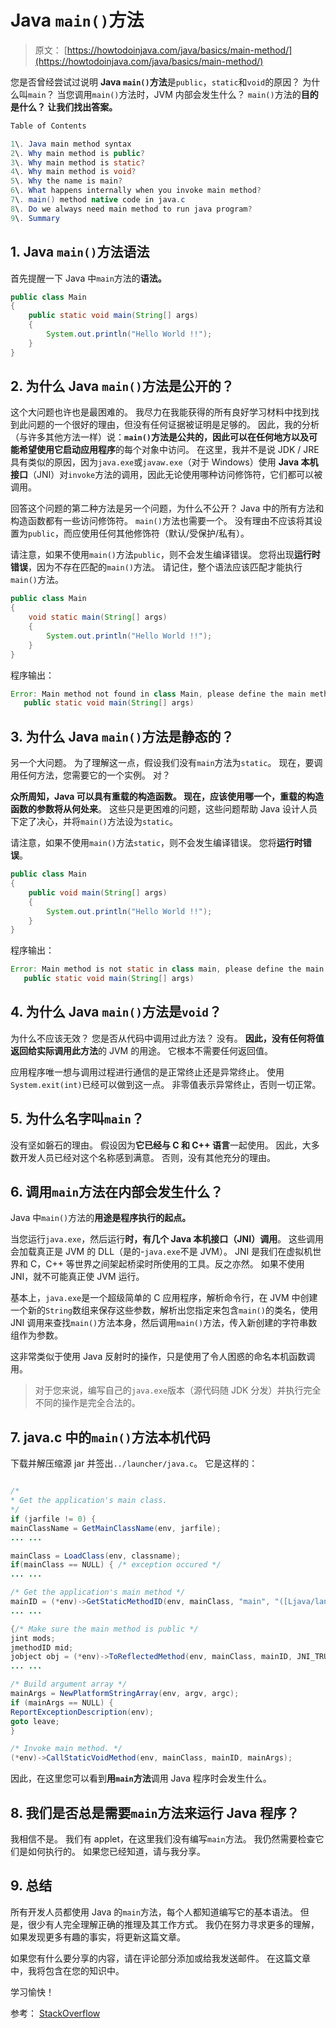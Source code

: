 # Java `main()`方法

> 原文： [https://howtodoinjava.com/java/basics/main-method/](https://howtodoinjava.com/java/basics/main-method/)

您是否曾经尝试过说明 **Java `main()`方法**是`public`，`static`和`void`的原因？ 为什么叫`main`？ 当您调用`main()`方法时，JVM 内部会发生什么？ `main()`方法的**目的是什么？ 让我们找出答案。**

```java
Table of Contents

1\. Java main method syntax
2\. Why main method is public?
3\. Why main method is static?
4\. Why main method is void?
5\. Why the name is main?
6\. What happens internally when you invoke main method?
7\. main() method native code in java.c
8\. Do we always need main method to run java program?
9\. Summary
```

## 1\. Java `main()`方法语法

首先提醒一下 Java 中`main`方法的**语法。**

```java
public class Main 
{
    public static void main(String[] args) 
    {
        System.out.println("Hello World !!");
    }
}

```

## 2\. 为什么 Java `main()`方法是公开的？

这个大问题也许也是最困难的。 我尽力在我能获得的所有良好学习材料中找到找到此问题的一个很好的理由，但没有任何证据被证明是足够的。 因此，我的分析（与许多其他方法一样）说：**`main()`方法是公共的，因此可以在任何地方以及可能希望使用它启动应用程序**的每个对象中访问。 在这里，我并不是说 JDK / JRE 具有类似的原因，因为`java.exe`或`javaw.exe`（对于 Windows）使用 **Java 本机接口**（JNI）对`invoke`方法的调用，因此无论使用哪种访问修饰符，它们都可以被调用。

回答这个问题的第二种方法是另一个问题，为什么不公开？ Java 中的所有方法和构造函数都有一些访问修饰符。 `main()`方法也需要一个。 没有理由不应该将其设置为`public`，而应使用任何其他修饰符（默认/受保护/私有）。

请注意，如果不使用`main()`方法`public`，则不会发生编译错误。 您将出现**运行时错误**，因为不存在匹配的`main()`方法。 请记住，整个语法应该匹配才能执行`main()`方法。

```java
public class Main 
{
    void static main(String[] args) 
    {
        System.out.println("Hello World !!");
    }
}

```

程序输出：

```java
Error: Main method not found in class Main, please define the main method as:
   public static void main(String[] args)

```

## 3\. 为什么 Java `main()`方法是静态的？

另一个大问题。 为了理解这一点，假设我们没有`main`方法为`static`。 现在，要调用任何方法，您需要它的一个实例。 对？

**众所周知，Java 可以具有重载的构造函数。 现在，应该使用哪一个，重载的构造函数的参数将从何处来**。 这些只是更困难的问题，这些问题帮助 Java 设计人员下定了决心，并将`main()`方法设为`static`。

请注意，如果不使用`main()`方法`static`，则不会发生编译错误。 您将**运行时错误**。

```java
public class Main 
{
    public void main(String[] args) 
    {
        System.out.println("Hello World !!");
    }
}

```

程序输出：

```java
Error: Main method is not static in class main, please define the main method as:
   public static void main(String[] args)

```

## 4\. 为什么 Java `main()`方法是`void`？

为什么不应该无效？ 您是否从代码中调用过此方法？ 没有。 **因此，没有任何将值返回给实际调用此方法**的 JVM 的用途。 它根本不需要任何返回值。

应用程序唯一想与调用过程进行通信的是正常终止还是异常终止。 使用`System.exit(int)`已经可以做到这一点。 非零值表示异常终止，否则一切正常。

## 5\. 为什么名字叫`main`？

没有坚如磐石的理由。 假设因为**它已经与 C 和 C++ 语言**一起使用。 因此，大多数开发人员已经对这个名称感到满意。 否则，没有其他充分的理由。

## 6\. 调用`main`方法在内部会发生什么？

Java 中`main()`方法的**用途是程序执行的起点。**

当您运行`java.exe`，然后运行**时，有几个 Java 本机接口（JNI）调用**。 这些调用会加载真正是 JVM 的 DLL（是的-`java.exe`不是 JVM）。 JNI 是我们在虚拟机世界和 C，C++ 等世界之间架起桥梁时所使用的工具。反之亦然。 如果不使用 JNI，就不可能真正使 JVM 运行。

基本上，`java.exe`是一个超级简单的 C 应用程序，解析命令行，在 JVM 中创建一个新的`String`数组来保存这些参数，解析出您指定来包含`main()`的类名，使用 JNI 调用来查找`main()`方法本身，然后调用`main()`方法，传入新创建的字符串数组作为参数。

这非常类似于使用 Java 反射时的操作，只是使用了令人困惑的命名本机函数调用。

> 对于您来说，编写自己的`java.exe`版本（源代码随 JDK 分发）并执行完全不同的操作是完全合法的。

## 7\. java.c 中的`main()`方法本机代码

下载并解压缩源 jar 并签出`../launcher/java.c`。 它是这样的：

```java

/*
* Get the application's main class.
*/
if (jarfile != 0) {
mainClassName = GetMainClassName(env, jarfile);
... ...

mainClass = LoadClass(env, classname);
if(mainClass == NULL) { /* exception occured */
... ...

/* Get the application's main method */
mainID = (*env)->GetStaticMethodID(env, mainClass, "main", "([Ljava/lang/String;)V");
... ...

{/* Make sure the main method is public */
jint mods;
jmethodID mid;
jobject obj = (*env)->ToReflectedMethod(env, mainClass, mainID, JNI_TRUE);
... ...

/* Build argument array */
mainArgs = NewPlatformStringArray(env, argv, argc);
if (mainArgs == NULL) {
ReportExceptionDescription(env);
goto leave;
}

/* Invoke main method. */
(*env)->CallStaticVoidMethod(env, mainClass, mainID, mainArgs);

```

因此，在这里您可以看到**用`main`方法**调用 Java 程序时会发生什么。

## 8\. 我们是否总是需要`main`方法来运行 Java 程序？

我相信不是。 我们有 applet，在这里我们没有编写`main`方法。 我仍然需要检查它们是如何执行的。 如果您已经知道，请与我分享。

## 9\. 总结

所有开发人员都使用 Java 的`main`方法，每个人都知道编写它的基本语法。 但是，很少有人完全理解正确的推理及其工作方式。 我仍在努力寻求更多的理解，如果发现更多有趣的事实，将更新这篇文章。

如果您有什么要分享的内容，请在评论部分添加或给我发送邮件。 在这篇文章中，我将包含在您的知识中。

学习愉快！

参考： [StackOverflow](https://stackoverflow.com/questions/146576/why-is-the-java-main-method-static?page=1&tab=votes#tab-top "source information")